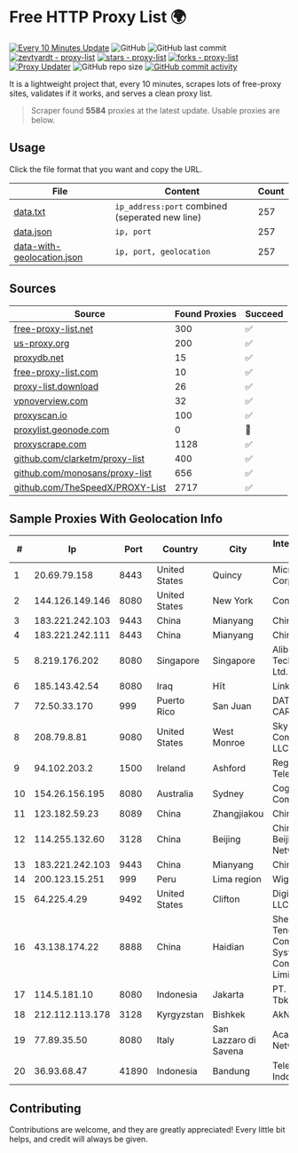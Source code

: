 
# Free HTTP Proxy List 🌍

[![Every 10 Minutes Update](https://github.com/mertguvencli/http-proxy-list/actions/workflows/main.yml/badge.svg?branch=main)](https://github.com/mertguvencli/http-proxy-list/actions/workflows/main.yml)
![GitHub](https://img.shields.io/github/license/mertguvencli/http-proxy-list)
![GitHub last commit](https://img.shields.io/github/last-commit/mertguvencli/http-proxy-list)
[![zevtyardt - proxy-list](https://img.shields.io/static/v1?label=zevtyardt&message=proxy-list&color=blue&logo=github)](https://github.com/zevtyardt/proxy-list "Go to GitHub repo")
[![stars - proxy-list](https://img.shields.io/github/stars/zevtyardt/proxy-list?style=social)](https://github.com/zevtyardt/proxy-list)
[![forks - proxy-list](https://img.shields.io/github/forks/zevtyardt/proxy-list?style=social)](https://github.com/zevtyardt/proxy-list)
[![Proxy Updater](https://github.com/zevtyardt/proxy-list/workflows/Proxy%20Updater/badge.svg)](https://github.com/zevtyardt/proxy-list/actions?query=workflow:"Proxy+Updater")
![GitHub repo size](https://img.shields.io/github/repo-size/zevtyardt/proxy-list)
[![GitHub commit activity](https://img.shields.io/github/commit-activity/m/zevtyardt/proxy-list?logo=commits)](https://github.com/zevtyardt/proxy-list/commits/main)

It is a lightweight project that, every 10 minutes, scrapes lots of free-proxy sites, validates if it works, and serves a clean proxy list.

> Scraper found **5584** proxies at the latest update. Usable proxies are below.

## Usage

Click the file format that you want and copy the URL.

|File|Content|Count|
|----|-------|-----|
|[data.txt](https://raw.githubusercontent.com/mertguvencli/http-proxy-list/main/proxy-list/data.txt)|`ip_address:port` combined (seperated new line)|257|
|[data.json](https://raw.githubusercontent.com/mertguvencli/http-proxy-list/main/proxy-list/data.json)|`ip, port`|257|
|[data-with-geolocation.json](https://raw.githubusercontent.com/mertguvencli/http-proxy-list/main/proxy-list/data-with-geolocation.json)|`ip, port, geolocation`|257|

## Sources

|Source|Found Proxies|Succeed|
|------|-------------|-------|
|[free-proxy-list.net](https://free-proxy-list.net)|300|✅|
|[us-proxy.org](https://www.us-proxy.org)|200|✅|
|[proxydb.net](http://proxydb.net)|15|✅|
|[free-proxy-list.com](https://free-proxy-list.com/?page=&port=&type%5B%5D=http&type%5B%5D=https&up_time=0&search=Search)|10|✅|
|[proxy-list.download](https://www.proxy-list.download/HTTP)|26|✅|
|[vpnoverview.com](https://vpnoverview.com/privacy/anonymous-browsing/free-proxy-servers)|32|✅|
|[proxyscan.io](https://www.proxyscan.io)|100|✅|
|[proxylist.geonode.com](https://proxylist.geonode.com/api/proxy-list?limit=300&page=1&sort_by=lastChecked&sort_type=desc&protocols=http,https)|0|🚫|
|[proxyscrape.com](https://api.proxyscrape.com/v2/?request=displayproxies&protocol=http&timeout=10000&country=all&ssl=all&anonymity=all)|1128|✅|
|[github.com/clarketm/proxy-list](https://raw.githubusercontent.com/clarketm/proxy-list/master/proxy-list-raw.txt)|400|✅|
|[github.com/monosans/proxy-list](https://raw.githubusercontent.com/monosans/proxy-list/main/proxies/http.txt)|656|✅|
|[github.com/TheSpeedX/PROXY-List](https://raw.githubusercontent.com/TheSpeedX/PROXY-List/master/http.txt)|2717|✅|


## Sample Proxies With Geolocation Info

|#|Ip|Port|Country|City|Internet Service Provider|
|-|--|----|-------|----|-------------------------|
|1|20.69.79.158|8443|United States|Quincy|Microsoft Corporation|
|2|144.126.149.146|8080|United States|New York|Contabo Inc.|
|3|183.221.242.103|9443|China|Mianyang|China Mobile|
|4|183.221.242.111|8443|China|Mianyang|China Mobile|
|5|8.219.176.202|8080|Singapore|Singapore|Alibaba (US) Technology Co., Ltd.|
|6|185.143.42.54|8080|Iraq|Hīt|LinkiWay DMCC|
|7|72.50.33.170|999|Puerto Rico|San Juan|DATACOM CARIBE, INC.|
|8|208.79.8.81|9080|United States|West Monroe|Skyrider Communications LLC|
|9|94.102.203.2|1500|Ireland|Ashford|Regional Telecom Ltd|
|10|154.26.156.195|8080|Australia|Sydney|Cogent Communications|
|11|123.182.59.23|8089|China|Zhangjiakou|Chinanet|
|12|114.255.132.60|3128|China|Beijing|China Unicom Beijing Province Network|
|13|183.221.242.103|9443|China|Mianyang|China Mobile|
|14|200.123.15.251|999|Peru|Lima region|Wigo S.A.|
|15|64.225.4.29|9492|United States|Clifton|DigitalOcean, LLC|
|16|43.138.174.22|8888|China|Haidian|Shenzhen Tencent Computer Systems Company Limited|
|17|114.5.181.10|8080|Indonesia|Jakarta|PT. INDOSAT Tbk|
|18|212.112.113.178|3128|Kyrgyzstan|Bishkek|AkNet|
|19|77.89.35.50|8080|Italy|San Lazzaro di Savena|Acantho Network|
|20|36.93.68.47|41890|Indonesia|Bandung|Telekomunikasi Indonesia|



## Contributing

Contributions are welcome, and they are greatly appreciated! Every
little bit helps, and credit will always be given.

